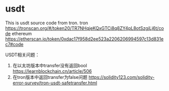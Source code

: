 # usdt
This is usdt source code from tron.
tron
https://tronscan.org/#/token20/TR7NHqjeKQxGTCi8q8ZY4pL8otSzgjLj6t/code
ethereum
https://etherscan.io/token/0xdac17f958d2ee523a2206206994597c13d831ec7#code

USDT相关问题：
1. 在以太坊版本中transfer没有返回bool https://learnblockchain.cn/article/506
2. 在tron版本中返回transfer为false问题 https://solidity123.com/solidity-error-survey/tron-usdt-safetransfer.html
